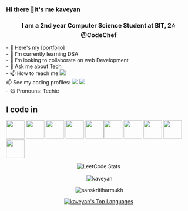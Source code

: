 ### Hi there 👋It's me kaveyan
<h3 align="center">I am a 2nd year Computer Science Student at BIT, 2⭐ @CodeChef</h3>
- 🔭 Here's my [<a href="https://kaveyan.github.io/portfolio/">portfolio<a/>] <br/>                                            
- 🌱 I’m currently learning DSA<br/> 
- 👯 I’m looking to collaborate on web Development<br/> 
- 💬 Ask me about Tech<br/> 
- 📫 How to reach me:<a href="https://www.linkedin.com/in/kaveyan-b-8195ba244/"><img src="https://img.shields.io/badge/LinkedIn-0077B5?style=for-the-badge&logo=linkedin&logoColor=white" /></a><br/> 
📫 See my coding profiles: <a href="https://www.codechef.com/users/kaveyanb"><img src="https://img.shields.io/badge/Codechef-%23B92B27.svg?&style=for-the-badge&logo=Codechef&logoColor=white" /></a>  <a href="https://leetcode.com/u/kaveyanb/"><img src="https://img.shields.io/badge/-LeetCode-FFA116?style=for-the-badge&logo=LeetCode&logoColor=black" /> </a> <br/> 
- 😄 Pronouns: Techie

## I code in
<img height="50" width="50" src="https://img.icons8.com/color/48/000000/c-programming.png" /> <img height="50" width="50" src="https://img.icons8.com/color/48/000000/c-plus-plus-logo.png" /> <img height="50" width="50" src="https://img.icons8.com/color/48/000000/html-5.png" /> <img height="50" width="50" src="https://img.icons8.com/color/48/000000/css3.png" /> <img height="50" width="50" src="https://img.icons8.com/color/48/000000/javascript.png"/><img height="50" width="50" src="https://img.icons8.com/color/48/000000/react-native.png"/> <img height="50" width="50" src="https://img.icons8.com/color/48/000000/google-firebase-console.png"/> <img height="50" width="50" src="https://img.icons8.com/color/48/000000/mysql-logo.png"/> <img height="50" width="50" src="https://img.icons8.com/color/48/000000/mongodb.png"/> <img height="50" width="50" src="https://img.icons8.com/color/48/000000/nodejs.png"/> 
<p align="center">
  <img src="https://leetcard.jacoblin.cool/kaveyanb?theme=unicorn&font=Tajawal&ext=heatmap" alt="LeetCode Stats">
</p>
<p align="center">&nbsp;<img align="center" src="https://github-readme-stats.vercel.app/api?username=Kaveyan&theme=prussian&show_icons=true&hide_border=true&count_private=false" alt="kaveyan" /></p>
<p align="center">&nbsp;<img align="center" src="https://github-readme-streak-stats.herokuapp.com?user=Kaveyan&theme=prussian" alt="sanskritiharmukh" /></p>
<p align="center"><a href="https://github.com/Kaveyan/github-readme-stats"><img alt="kaveyan's Top Languages" src="https://github-readme-stats.vercel.app/api/top-langs/?username=Kaveyan&theme=prussian&show_icons=true&hide_border=true&layout=compact" alt="sanskritiharmukh" /></a>


